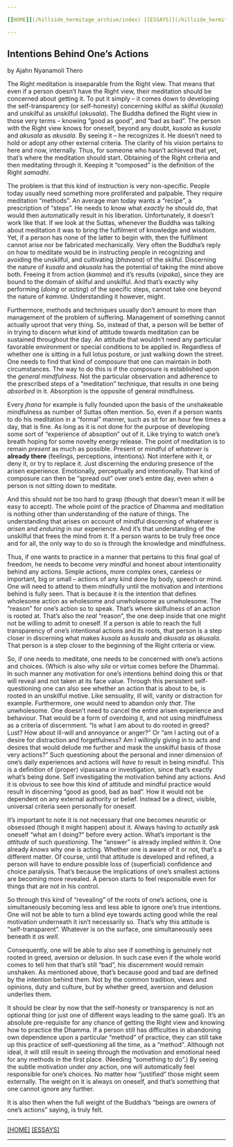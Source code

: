 ```yaml
---

[[HOME]](/hillside_hermitage_archive/index) [[ESSAYS]](/hillside_hermitage_archive/essays/index)

---
```


## Intentions Behind One’s Actions

by Ajahn Nyanamoli Thero

The Right meditation is inseparable from the Right view. That means that even if a person doesn’t have the Right view, their meditation should be concerned about getting it. To put it simply – it comes down to developing the self-transparency (or self-honesty) concerning skilful as skilful (_kusala_) and unskilful as unskilful (_akusala_). The Buddha defined the Right view in those very terms – knowing “good as good”, and “bad as bad”. The person with the Right view knows for oneself, beyond any doubt, _kusala_ as _kusala_ and _akusala_ as _akusala_. By seeing it – he recognizes it. He doesn’t need to hold or adopt any other external criteria. The clarity of his vision pertains to here and now, internally. Thus, for someone who hasn’t achieved that yet, that’s where the meditation should start. Obtaining of the Right criteria and then meditating through it. Keeping it “composed” is the definition of the Right _samadhi_.

The problem is that this kind of instruction is very non-specific. People today usually need something more proliferated and palpable. They require meditation “methods”. An average man today wants a “recipe”, a prescription of “steps”. He needs to know what _exactly_ he should _do_, that would then automatically result in his liberation. Unfortunately, it doesn’t work like that. If we look at the Suttas, whenever the Buddha was talking about meditation it was to bring the fulfilment of knowledge and wisdom. Yet, if a person has none of the latter to begin with, then the fulfilment cannot arise nor be fabricated mechanically. Very often the Buddha’s reply on how to meditate would be in instructing people in recognizing and avoiding the unskilful, and cultivating (_bhavana_) of the skilful. Discerning the nature of _kusala_ and _akusala_ has the potential of taking the mind above both. Freeing it from action (_kamma_) and it’s results (_vipaka_), since they are bound to the domain of skilful and unskilful. And that’s exactly why performing (_doing_ or _acting_) of the specific steps, cannot take one beyond the nature of _kamma_. Understanding it however, might.

Furthermore, methods and techniques usually don’t amount to more than management of the problem of suffering. Management of something cannot actually uproot that very thing. So, instead of that, a person will be better of in trying to discern what kind of attitude towards meditation can be sustained throughout the day. An attitude that wouldn’t need any particular favorable environment or special conditions to be applied in. Regardless of whether one is sitting in a full lotus posture, or just walking down the street. One needs to find that kind of _composure_ that one can maintain in both circumstances.  The way to do this is if the composure is established upon the _general mindfulness_.  Not the particular observation and adherence to the prescribed steps of a “meditation” technique, that results in one being _absorbed_ in it. Absorption is the opposite of general mindfulness.

Every _jhana_ for example is fully founded upon the basis of the unshakeable mindfulness as number of Suttas often mention. So, even if a person wants to do his meditation in a “formal” manner, such as sit for an hour few times a day, that is fine. As long as it is not done for the purpose of developing some sort of “experience of absoption” out of it. Like trying to watch one’s breath hoping for some novelty energy release. The point of meditation is to remain _present_ as much as possible. Present or mindful of _whatever_ is **already there** (feelings, perceptions, intentions). Not interfere with it, or deny it, or try to replace it. Just discerning the enduring presence of the arisen experience. Emotionally, perceptually and intentionally. That kind of composure can then be “spread out” over one’s entire day, even when a person is not sitting down to meditate.

And this should not be too hard to grasp (though that doesn’t mean it will be easy to accept). The whole point of the practice of Dhamma and meditation is nothing other than understanding of the nature of things. The understanding that arises on account of mindful discerning of whatever is _arisen_ and _enduring_ in our experience. And it’s that  understanding of the unskilful that frees the mind from it. If a person wants to be truly free once and for all, the only way to do so is through the knowledge and mindfulness.

 

Thus, if one wants to practice in a manner that pertains to this final goal of freedom, he needs to become very mindful and honest about intentionality behind any actions. Simple actions, more complex ones, careless or important, big or small – actions of any kind done by body, speech or mind. One will need to attend to them mindfully until the motivation and intentions behind is fully seen. That is because it is the intention that defines wholesome action as wholesome and unwholesome as unwholesome. The “reason” for one’s action so to speak. That’s where skilfulness of an action is rooted at.  That’s also the _real_ “reason”, the one deep inside that one might not be willing to admit to oneself. If a person is able to reach the full transparency of one’s intentional actions and its roots, that person is a step closer in discerning what makes _kusala_ as _kusala_ and _akusala_ as _akusala_. That person is a step closer to the beginning of the Right criteria or view.

So, if one needs to meditate, one needs to be concerned with one’s actions and choices. (Which is also why _sila_ or virtue comes before the Dhamma).  In such manner any motivation for one’s intentions behind doing this or that will reveal and not taken at its face value. Through this persistent self-questioning one can also see whether an action that is about to be, is rooted in an unskilful motive. Like sensuality, ill will, vanity or distraction for example. Furthermore, one would need to abandon only _that_. The unwholesome. One doesn’t need to cancel the entire arisen experience and behaviour. That would be a form of overdoing it, and not using mindfulness as a criteria of discernment. “Is what I am about to do rooted in greed? Lust? How about ill-will and annoyance or anger?” Or “am I acting out of a desire for distraction and forgetfulness? Am I willingly giving in to acts and desires that would delude me further and mask the unskilful basis of those very actions?” Such questioning about the personal and inner dimension of one’s daily experiences and actions will _have to_ result in being mindful. This is a definition of (proper) vipassana or investigation, since that’s exactly what’s being done. Self investigating the motivation behind any actions. And it is obvious to see how this kind of attitude and mindful practice would result in discerning “good as good, bad as bad”. How it would not be dependent on any external authority or belief. Instead be a direct, visible, universal criteria seen personally for oneself.

It’s important to note it is not necessary that one becomes neurotic or obsessed (though it might happen) about it. Always having to _actually_ ask oneself “what am I doing?” before every action. What’s important is the _attitude_ of such _questioning_. The “answer” is already implied within it. One already _knows_ why one is acting. Whether one is aware of it or not, that’s a different matter. Of course, until that attitude is developed and refined, a person will have to endure possible loss of (superficial) confidence and choice paralysis. That’s because the implications of one’s smallest actions are becoming more revealed. A person starts to feel responsible even for things that are not in his control.

So through this kind of “revealing” of the roots of one’s actions, one is simultaneously becoming less and less able to ignore one’s true intentions. One will not be able to turn a blind eye towards acting good while the real motivation underneath it isn’t necessarily so. That’s why this attitude is “self-transparent”. Whatever is on the surface, one simultaneously sees beneath it _as well_.

Consequently, one will be able to also see if something is genuinely not rooted in greed, aversion or delusion. In such case even if the whole world comes to tell him that that’s still “bad”, his discernment would remain unshaken. As mentioned above, that’s because good and bad are defined by the intention behind them. Not by the common tradition, views and opinions, duty and culture, but by whether greed, aversion and delusion underlies them.

It should be clear by now that the self-honesty or transparency is not an optional thing (or just one of different ways leading to the same goal). It’s an absolute pre-requisite for any chance of getting the Right view and knowing how to practice the Dhamma. If a person still has difficulties in abandoning own dependence upon a particular “method” of practice, they can still take up this practice of self-questioning  all the time, as a “method”. Although not ideal, it will still result in seeing through the motivation and emotional need for any methods in the first place. (Needing “something to do”.) By seeing the subtle motivation under _any_ action, one will automatically feel responsible for one’s choices. No matter how “justified” those might seem externally. The weight on it is always on oneself, and that’s something that one cannot ignore any further.

It is also then when the full weight of the Buddha’s “beings are owners of one’s actions” saying, is truly felt.

---

[[HOME]](/hillside_hermitage_archive/index) [[ESSAYS]](/hillside_hermitage_archive/essays/index)

---
